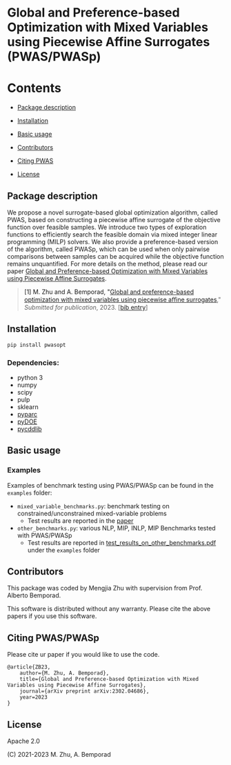 # Global and Preference-based Optimization with Mixed Variables using Piecewise Affine Surrogates (PWAS/PWASp)


# Contents

* [Package description](#description)

* [Installation](#install)

* [Basic usage](#basic-usage)

* [Contributors](#contributors)

* [Citing PWAS](#bibliography)

* [License](#license)

<a name="description"></a>
## Package description
We propose a novel surrogate-based global optimization algorithm, called PWAS, based on constructing a piecewise affine surrogate of the objective function over feasible samples. We introduce two types of exploration functions to efficiently search the feasible domain via mixed integer linear programming (MILP) solvers. We also provide a preference-based version of the algorithm, called PWASp, which can be used when only pairwise comparisons between samples can be acquired while the objective function
remains unquantified. For more details on the method, please read our paper [Global and Preference-based Optimization with Mixed Variables using Piecewise Affine Surrogates](http://arxiv.org/abs/2302.04686). 

<a name="cite-ZB23"><a>
> [1] M. Zhu and A. Bemporad, "[Global and preference-based optimization with mixed variables using piecewise aﬃne surrogates](http://arxiv.org/abs/2302.04686)," *Submitted for publication*, 2023. [[bib entry](#ref1)]

<a name="install"></a>
## Installation

~~~python
pip install pwasopt
~~~


### Dependencies:
* python 3
* numpy
* scipy
* pulp
* sklearn
* [pyparc](https://pypi.org/project/pyparc/)
* [pyDOE](https://pythonhosted.org/pyDOE/)
* [pycddlib](https://pypi.org/project/pycddlib/)


<a name="basic-usage"></a>
## Basic usage


### Examples
Examples of benchmark testing using PWAS/PWASp can be found in the `examples` folder:
* `mixed_variable_benchmarks.py`: benchmark testing on constrained/unconstrained mixed-variable problems
  * Test results are reported in the [paper](http://arxiv.org/abs/2302.04686)
* `other_benchmarks.py`: various NLP, MIP, INLP, MIP Benchmarks tested with PWAS/PWASp
  * Test results are reported in [test_results_on_other_benchmarks.pdf](https://github.com/mjzhu-p/PWAS/blob/main/examples/test_results_on_other_benchmarks.pdf) under the `examples` folder 

 


<a name="contributors"><a>
## Contributors

This package was coded by Mengjia Zhu with supervision from Prof. Alberto Bemporad.


This software is distributed without any warranty. Please cite the above papers if you use this software.

<a name="bibliography"><a>
## Citing PWAS/PWASp

<a name="ref1"></a> 

Please cite ur paper if you would like to use the code.


<a name="ref1"></a>

```
@article{ZB23,
    author={M. Zhu, A. Bemporad},
    title={Global and Preference-based Optimization with Mixed Variables using Piecewise Affine Surrogates},
    journal={arXiv preprint arXiv:2302.04686},
    year=2023
}
```

<a name="license"><a>
## License

Apache 2.0

(C) 2021-2023 M. Zhu, A. Bemporad

 
